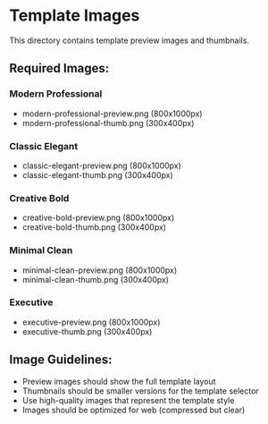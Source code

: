 # Template Images

This directory contains template preview images and thumbnails.

## Required Images:

### Modern Professional
- modern-professional-preview.png (800x1000px)
- modern-professional-thumb.png (300x400px)

### Classic Elegant
- classic-elegant-preview.png (800x1000px)
- classic-elegant-thumb.png (300x400px)

### Creative Bold
- creative-bold-preview.png (800x1000px)
- creative-bold-thumb.png (300x400px)

### Minimal Clean
- minimal-clean-preview.png (800x1000px)
- minimal-clean-thumb.png (300x400px)

### Executive
- executive-preview.png (800x1000px)
- executive-thumb.png (300x400px)

## Image Guidelines:
- Preview images should show the full template layout
- Thumbnails should be smaller versions for the template selector
- Use high-quality images that represent the template style
- Images should be optimized for web (compressed but clear)